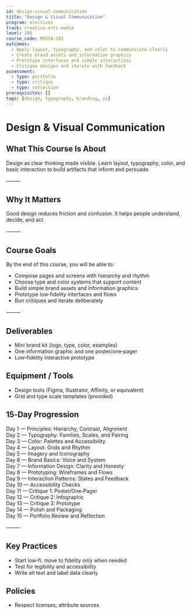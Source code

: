```yaml
---
id: design-visual-communication
title: "Design & Visual Communication"
program: electives
track: creative-arts-media
level: 200
course_code: MEDIA-203
outcomes:
  - Apply layout, typography, and color to communicate clearly
  - Create brand assets and information graphics
  - Prototype interfaces and simple interactions
  - Critique designs and iterate with feedback
assessment:
  - type: portfolio
  - type: critique
  - type: reflection
prerequisites: []
tags: [design, typography, branding, ui]
---
```


# Design & Visual Communication

## What This Course Is About
Design as clear thinking made visible. Learn layout, typography, color, and basic interaction to build artifacts that inform and persuade.

⸻

## Why It Matters
Good design reduces friction and confusion. It helps people understand, decide, and act.

⸻

## Course Goals
By the end of this course, you will be able to:
- Compose pages and screens with hierarchy and rhythm
- Choose type and color systems that support content
- Build simple brand assets and information graphics
- Prototype low‑fidelity interfaces and flows
- Run critiques and iterate deliberately

⸻

## Deliverables
- Mini brand kit (logo, type, color, examples)
- One information graphic and one poster/one‑pager
- Low‑fidelity interactive prototype

## Equipment / Tools
- Design tools (Figma, Illustrator, Affinity, or equivalent)
- Grid and type scale templates (provided)

## 15‑Day Progression
Day 1 — Principles: Hierarchy, Contrast, Alignment  
Day 2 — Typography: Families, Scales, and Pairing  
Day 3 — Color: Palettes and Accessibility  
Day 4 — Layout: Grids and Rhythm  
Day 5 — Imagery and Iconography  
Day 6 — Brand Basics: Voice and System  
Day 7 — Information Design: Clarity and Honesty  
Day 8 — Prototyping: Wireframes and Flows  
Day 9 — Interaction Patterns: States and Feedback  
Day 10 — Accessibility Checks  
Day 11 — Critique 1: Poster/One‑Pager  
Day 12 — Critique 2: Infographic  
Day 13 — Critique 3: Prototype  
Day 14 — Polish and Packaging  
Day 15 — Portfolio Review and Reflection  

⸻

## Key Practices
- Start low‑fi; move to fidelity only when needed
- Test for legibility and accessibility
- Write alt text and label data clearly

## Policies
- Respect licenses; attribute sources
 
